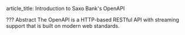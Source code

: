 article_title: Introduction to Saxo Bank's OpenAPI

??? Abstract
    The OpenAPI is a HTTP-based RESTful API with streaming support that is built on modern web standards.
